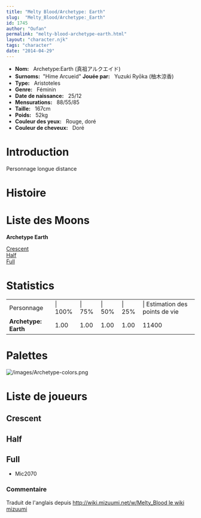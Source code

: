 ```yaml
---
title: "Melty Blood/Archetype: Earth"
slug:  "Melty_Blood/Archetype:_Earth"
id: 1745
author: "Oufan"
permalink: "melty-blood-archetype-earth.html"
layout: "character.njk"
tags: "character"
date: "2014-04-29"
---
```


- **Nom:**   Archetype:Earth (真祖アルクエイド)
- **Surnoms:**  "Hime Arcueid"  **Jouée par:**   Yuzuki Ryōka (柚木涼香) 
- **Type:**   Aristoteles
- **Genre:**   Féminin
- **Date de naissance:**   25/12
- **Mensurations:**   88/55/85
- **Taille:**   167cm
- **Poids:**   52kg
- **Couleur des yeux:**   Rouge, doré
- **Couleur de cheveux:**   Doré

# Introduction

Personnage longue distance

# Histoire

# Liste des Moons

**Archetype Earth**

[Crescent](melty-blood-archetype-earth-crescent-moon.html)  
[Half](melty-blood-archetype-earth-half-moon.html)  
[Full](melty-blood-archetype-earth-full-moon.html)  

# Statistics

|                      |         |        |        |        |                                 |
|----------------------|---------|--------|--------|--------|---------------------------------|
| Personnage           | \| 100% | \| 75% | \| 50% | \| 25% | \| Estimation des points de vie |
| **Archetype: Earth** | 1.00    | 1.00   | 1.00   | 1.00   | 11400                           |

# Palettes

![](/images/Archetype-colors.png "/images/Archetype-colors.png")

# Liste de joueurs

## Crescent

## Half

## Full

- Mic2070

### Commentaire

Traduit de l'anglais depuis [http://wiki.mizuumi.net/w/Melty_Blood le
wiki
mizuumi](http://wiki.mizuumi.net/w/Melty_Blood_le_wiki_mizuumi)


